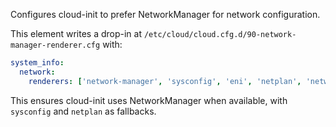 Configures cloud-init to prefer NetworkManager for network configuration.

This element writes a drop-in at `/etc/cloud/cloud.cfg.d/90-network-manager-renderer.cfg` with:

```yaml
system_info:
  network:
    renderers: ['network-manager', 'sysconfig', 'eni', 'netplan', 'networkd']
```

This ensures cloud-init uses NetworkManager when available, with `sysconfig` and `netplan` as fallbacks.
